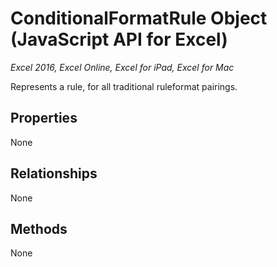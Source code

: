# ConditionalFormatRule Object (JavaScript API for Excel)

_Excel 2016, Excel Online, Excel for iPad, Excel for Mac_

Represents a rule, for all traditional ruleformat pairings.

## Properties

None

## Relationships
None


## Methods
None

